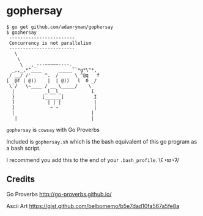 # gophersay

```
$ go get github.com/adamryman/gophersay
$ gophersay
 ------------------------
 Concurrency is not parallelism
 ------------------------
   \
    \
     \   ,_---~~~~~----._
  _,,_,*^____      _____``*g*\"*,
 / __/ /'     ^.  /      \ ^@q   f
[  @f | @))    |  | @))   l  0 _/
 \`/   \~____ / __ \_____/    \
  |           _l__l_           I
  }          [______]           I
  ]            | | |            |
  ]             ~ ~             |
  |                            |
   |                           |
```

`gophersay` is `cowsay` with Go Proverbs

Included is `gophersay.sh` which is the bash equivalent of this go program as a bash script.

I recommend you add this to the end of your `.bash_profile`. \ʕ◔ϖ◔ʔ/

## Credits

Go Proverbs http://go-proverbs.github.io/

Ascii Art  https://gist.github.com/belbomemo/b5e7dad10fa567a5fe8a

